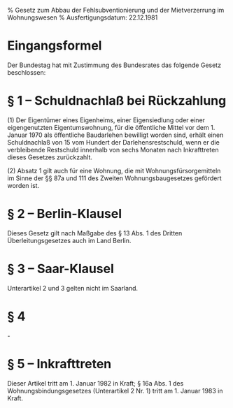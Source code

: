 % Gesetz zum Abbau der Fehlsubventionierung und der Mietverzerrung im Wohnungswesen
% Ausfertigungsdatum: 22.12.1981
 
# Eingangsformel

Der Bundestag hat mit Zustimmung des Bundesrates das folgende Gesetz beschlossen:

# § 1 – Schuldnachlaß bei Rückzahlung

(1) Der Eigentümer eines Eigenheims, einer Eigensiedlung oder einer eigengenutzten Eigentumswohnung, für die öffentliche Mittel vor dem 1. Januar 1970 als öffentliche Baudarlehen bewilligt worden sind, erhält einen Schuldnachlaß von 15 vom Hundert der Darlehensrestschuld, wenn er die verbleibende Restschuld innerhalb von sechs Monaten nach Inkrafttreten dieses Gesetzes zurückzahlt.

(2) Absatz 1 gilt auch für eine Wohnung, die mit Wohnungsfürsorgemitteln im Sinne der §§ 87a und 111 des Zweiten Wohnungsbaugesetzes gefördert worden ist.

# § 2 – Berlin-Klausel

Dieses Gesetz gilt nach Maßgabe des § 13 Abs. 1 des Dritten Überleitungsgesetzes auch im Land Berlin.

# § 3 – Saar-Klausel

Unterartikel 2 und 3 gelten nicht im Saarland.

# § 4

\-

# § 5 – Inkrafttreten

Dieser Artikel tritt am 1. Januar 1982 in Kraft; § 16a Abs. 1 des Wohnungsbindungsgesetzes (Unterartikel 2 Nr. 1) tritt am 1. Januar 1983 in Kraft.
